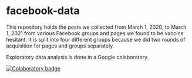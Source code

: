 # facebook-data

This repository holds the posts we collected from March 1, 2020, to March 1,
2021 from various Facebook groups and pages we found to be vaccine hesitant.
It is split into four different groups because we did two rounds of
acquisition for pages and groups separately.

Exploratory data analysis is done in a Google colaboratory.

[![Colaboratory
badge](https://colab.research.google.com/assets/colab-badge.svg)](https://colab.research.google.com/github/vaccine-lang/facebook-data/blob/main/vaccine_lang_facebook_data_EDA_wk_5.ipynb)



